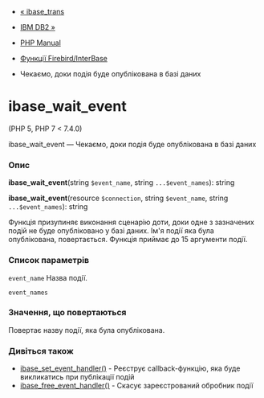 - [« ibase_trans](function.ibase-trans.md)
- [IBM DB2 »](book.ibm-db2.md)

- [PHP Manual](index.md)
- [Функції Firebird/InterBase](ref.ibase.md)
- Чекаємо, доки подія буде опублікована в базі даних

# ibase_wait_event

(PHP 5, PHP 7 \< 7.4.0)

ibase_wait_event — Чекаємо, доки подія буде опублікована в базі даних

### Опис

**ibase_wait_event**(string `$event_name`, string `...$event_names`):
string

**ibase_wait_event**(resource `$connection`, string `$event_name`,
string `...$event_names`): string

Функція призупиняє виконання сценарію доти, доки одне з
зазначених подій не буде опубліковано у базі даних. Ім'я події
яка була опублікована, повертається. Функція приймає до 15
аргументи події.

### Список параметрів

`event_name`
Назва події.

`event_names`

### Значення, що повертаються

Повертає назву події, яка була опублікована.

### Дивіться також

- [ibase_set_event_handler()](function.ibase-set-event-handler.md) -
Реєструє callback-функцію, яка буде викликатись при
публікації подій
- [ibase_free_event_handler()](function.ibase-free-event-handler.md) -
Скасує зареєстрований обробник події

